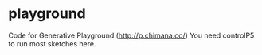 playground
==========

Code for Generative Playground (http://p.chimana.co/)
You need controlP5 to run most sketches here.
